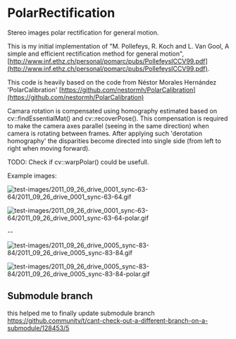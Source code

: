 # PolarRectification

Stereo images polar rectification for general motion.



This is my initial implementation of "M. Pollefeys, R. Koch and L. Van Gool, A simple and efficient rectification method for general motion", 
[http://www.inf.ethz.ch/personal/pomarc/pubs/PollefeysICCV99.pdf](http://www.inf.ethz.ch/personal/pomarc/pubs/PollefeysICCV99.pdf).

 This code is heavily based on the code from Néstor Morales Hernández 'PolarCalibration' 
 [https://github.com/nestormh/PolarCalibration](https://github.com/nestormh/PolarCalibration)


Camara rotation is compensated using homography estimated based on cv::findEssentialMat() and cv::recoverPose().
This compensation is required to make the camera axes parallel (seeing in the same direction) when camera is rotating between frames.
After applying such 'derotation homography' the disparities become directed into single side (from left to right when moving forward).

TODO: Check if cv::warpPolar() could be usefull.


Example images:

![test-images/2011_09_26_drive_0001_sync-63-64/2011_09_26_drive_0001_sync-63-64.gif](test-images/2011_09_26_drive_0001_sync-63-64/2011_09_26_drive_0001_sync-63-64.gif)

![test-images/2011_09_26_drive_0001_sync-63-64/2011_09_26_drive_0001_sync-63-64-polar.gif](test-images/2011_09_26_drive_0001_sync-63-64/2011_09_26_drive_0001_sync-63-64-polar.gif)


--

![test-images/2011_09_26_drive_0005_sync-83-84/2011_09_26_drive_0005_sync-83-84.gif](test-images/2011_09_26_drive_0005_sync-83-84/2011_09_26_drive_0005_sync-83-84.gif)

![test-images/2011_09_26_drive_0005_sync-83-84/2011_09_26_drive_0005_sync-83-84-polar.gif](test-images/2011_09_26_drive_0005_sync-83-84/2011_09_26_drive_0005_sync-83-84-polar.gif)

## Submodule branch

this helped me to finally update submodule branch
https://github.community/t/cant-check-out-a-different-branch-on-a-submodule/128453/5
